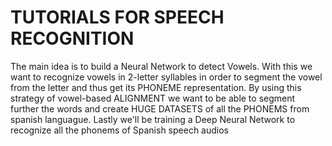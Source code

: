 # TUTORIALS FOR SPEECH RECOGNITION

The main idea is to build a Neural Network to detect Vowels. With this we want to recognize vowels in 2-letter syllables in order to segment the vowel from the letter and thus get its PHONEME representation. By using this strategy of vowel-based  ALIGNMENT we want to be able to segment further the words and create HUGE DATASETS of all the PHONEMS from spanish languague. Lastly we'll be training a Deep Neural Network to recognize all the phonems of Spanish speech audios 
